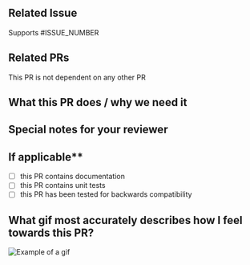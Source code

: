 <!--  Thanks for sending a pull request!  Here are some tips for you:
1. Make sure to read the Contributing Guide before submitting your PR: https://github.com/IBM/ollama-bar/blob/main/CONTRIBUTING.md
2. If this PR closes another issue, add 'closes #<issue number>' somewhere in the PR summary. GitHub will automatically close that issue when this PR gets merged. Alternatively, adding 'refs #<issue number>' will not close the issue, but help provide the reviewer more context.-->

## Related Issue
Supports #ISSUE_NUMBER

## Related PRs
This PR is not dependent on any other PR

## What this PR does / why we need it

## Special notes for your reviewer

## If applicable**
- [ ] this PR contains documentation
- [ ] this PR contains unit tests
- [ ] this PR has been tested for backwards compatibility

## What gif most accurately describes how I feel towards this PR?
![Example of a gif](https://media.giphy.com/media/snwvCcEKk33Hy/giphy.gif)
